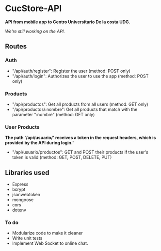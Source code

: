 # CucStore-API
**API from mobile app to Centro Universitario De la costa UDG.**

_We're still working on the API._

## Routes

### Auth
* "/api/auth/register": Register the user (method: POST only)
* "/api/auth/login": Authorizes the user to use the app (method: POST only)

### Products
* "/api/productos": Get all products from all users (method: GET only)
* "/api/productos/:nombre": Get all products that match with the parameter ":nombre" (method: GET only)

### User Products
**The path '/api/usuario/' receives a token in the request headers, which is provided by the API during login."**

* "/api/usuario/productos": GET and POST their products if the user's token is valid (method: GET, POST, DELETE, PUT)

## Libraries used
* Express
* bcrypt
* jsonwebtoken
* mongoose
* cors
* dotenv

### To do
* Modularize code to make it cleaner
* Write unit tests
* Implement Web Socket to online chat.